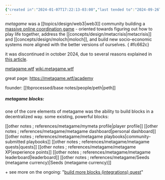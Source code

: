 ```yaml
---
{"created in":"2024-01-07T17:22:13-03:00","last tended to":"2024-09-26T15:21:04-03:00","tags":["project","top3","DAOs","community","🌿"],"dg-publish":true,"relevancescore":96,"notestage":["🌿"],"created":"2024-01-07T17:22:13.265-03:00","updated":"2024-12-11T17:37:10.253-03:00","permalink":"/initiatives-orgs-and-communities/design/metagame-wtf/","dgPassFrontmatter":true}
---
```


*metagame* was a [[topics/design/web3\|web3]] community building a [massive online coordination game](https://metagame.wtf/) - oriented towards figuring out how to play life together, address the [[concepts/design/metacrisis\|metacrisis]] and [[concepts/design/moloch\|moloch]], and build new socio-economic systems more aligned with the better versions of ourselves.
{ #fc662c}


it was discontinued in october 2024, due to several reasons explained in [this article](https://metagame.substack.com/p/metagame-is-dead-long-live-metagame).

[metagame.wtf](https://metagame.wtf/)
[wiki.metagame.wtf](https://wiki.metagame.wtf/)

great page: https://metagame.wtf/academy

founder: [[tbprocessed/base notes/people/peth\|peth]]

##### metagame blocks:

one of the core elements of metagame was the ability to build blocks in a decentralized way. some existing, powerful blocks:

[[other notes ; references/metagame/mymeta profile\|player profile]]
[[other notes ; references/metagame/metagame dashboard\|personal dashboard]]
[[other notes ; references/metagame/metagame playbooks\|community-submitted playbooks]]
[[other notes ; references/metagame/metagame quests\|quests]]
[[other notes ; references/metagame/metagame XP\|experience points]]
[[other notes ; references/metagame/metagame leaderboard\|leaderboard]]
[[other notes ; references/metagame/Seeds (metagame currency)\|Seeds (metagame currency)]]

\+ see more on the ongoing: "[build more blocks (integrations) quest](https://metagame.wtf/quest/6524b99a-df7e-4c10-838d-c441a8417e77)"